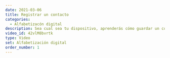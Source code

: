 ```yaml
---
date: 2021-03-06
title: Registrar un contacto
categories:
  - Alfabetizacón digital
description: Sea cual sea tu dispositivo, aprenderás cómo guardar un contacto nuevo para poder llamar o mensajear después.
video_id: 42vlM8bvrtk
type: Video
set: Alfabetización digital
order_number: 1
---
```

